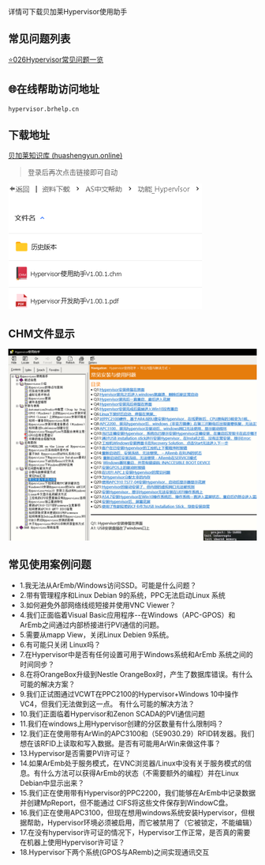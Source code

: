 详情可下载贝加莱Hypervisor使用助手
## 常见问题列表
[⭐026Hypervisor常见问题一览](026Hypervisor常见问题一览.md)

## 🌐在线帮助访问地址
```
hypervisor.brhelp.cn
```
## 下载地址
[贝加莱知识库 (huashengyun.online)](https://brtechs.huashengyun.online/index.php?mod=bjl&do=file&gid=19#group&do=file&gid=19&fid=2855)
> 登录后再次点击链接即可自动

![](FILES/017Hypervisor安装与使用问题/image-20230221144345725.png)

## CHM文件显示
![](FILES/017Hypervisor安装与使用问题/image-20230221143845910.png)

## 常见使用案例问题
- 1.我无法从ArEmb/Windows访问SSD。可能是什么问题？
- 2.带有管理程序和Linux Debian 9的系统，PPC无法启动Linux 系统
- 3.如何避免外部网络线缆短接并使用VNC Viewer？
- 4.我们正面临着Visual Basic应用程序--在Windows（APC-GPOS）和ArEmb之间通过内部桥接进行PVI通信的问题。
- 5.需要从mapp View，关闭Linux Debien 9系统。
- 6.有可能只关闭 Linux吗？
- 7.在Hypervisor中是否有任何设置可用于Windows系统和ArEmb 系统之间的时间同步？
- 8.在将OrangeBox升级到Nestle OrangeBox时，产生了数据库错误。有什么可能的解决方案？
- 9.我们正试图通过VCWT在PPC2100的Hypervisor+Windows 10中操作VC4，但我们无法做到这一点。 有什么可能的解决方法？
- 10.我们正面临着Hypervisor和Zenon SCADA的PVI通信问题
- 11.我们在windows上用Hypervisor创建的分区数量有什么限制吗？
- 12.我们正在使用带有ArWin的APC3100和（5E9030.29）RFID转发器。我们想在该RFID上读取和写入数据。是否有可能用ArWin来做这件事？
- 13.Hypervisor是否需要PVI许可证？
- 14.如果ArEmb处于服务模式，在VNC浏览器/Linux中没有关于服务模式的信息。有什么方法可以获得ArEmb的状态（不需要额外的编程）并在Linux Debian中显示出来？
- 15.我们正在使用带有Hypervisor的PPC2200，我们能够在ArEmb中记录数据并创建MpReport，但不能通过 CIFS将这些文件保存到WindowC盘。
- 16.我们正在使用APC3100，但现在想用windows系统安装Hypervisor，但根据帮助，Hypervisor环境必须被启用，而它被禁用了（它被锁定，不能编辑）
- 17.在没有hypervisor许可证的情况下，Hypervisor工作正常，是否真的需要在机器上使用Hypervisor许可证？
- 18.Hypervisor下两个系统(GPOS与ARemb)之间实现通讯交互
